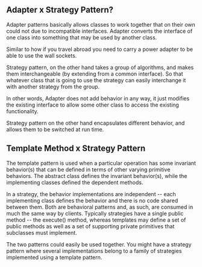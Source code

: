 ## Adapter x Strategy Pattern? 

Adapter patterns basically allows classes to work together that on their own could not due to incompatible interfaces. Adapter converts the interface of one class into something that may be used by another class.

Similar to how if you travel abroad you need to carry a power adapter to be able to use the wall sockets.

Strategy pattern, on the other hand takes a group of algorithms, and makes them interchangeable (by extending from a common interface). So that whatever class that is going to use the strategy can easily interchange it with another strategy from the group.

In other words, Adapter does not add behavior in any way, it just modifies the existing interface to allow some other class to access the existing functionality.

Strategy pattern on the other hand encapsulates different behavior, and allows them to be switched at run time.

## Template Method x Strategy Pattern

The template pattern is used when a particular operation has some invariant behavior(s) that can be defined in terms of other varying primitive behaviors. The abstract class defines the invariant behavior(s), while the implementing classes defined the dependent methods.

In a strategy, the behavior implementations are independent -- each implementing class defines the behavior and there is no code shared between them. Both are behavioral patterns and, as such, are consumed in much the same way by clients. Typically strategies have a single public method -- the execute() method, whereas templates may define a set of public methods as well as a set of supporting private primitives that subclasses must implement.

The two patterns could easily be used together. You might have a strategy pattern where several implementations belong to a family of strategies implemented using a template pattern.